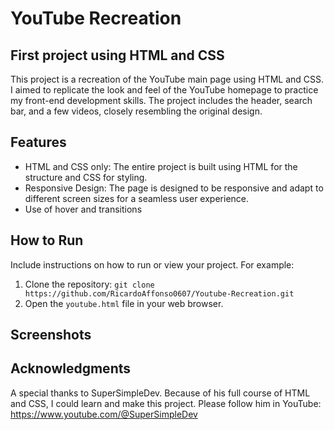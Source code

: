 # YouTube Recreation

## First project using HTML and CSS

This project is a recreation of the YouTube main page using HTML and CSS. I aimed to replicate the look and feel of the YouTube homepage to practice my front-end development skills. The project includes the header, search bar, and a few videos, closely resembling the original design.

## Features

- HTML and CSS only: The entire project is built using HTML for the structure and CSS for styling.
- Responsive Design: The page is designed to be responsive and adapt to different screen sizes for a seamless user experience.
- Use of hover and transitions

## How to Run

Include instructions on how to run or view your project. For example:

1. Clone the repository: `git clone https://github.com/RicardoAffonso0607/Youtube-Recreation.git`
2. Open the `youtube.html` file in your web browser.

## Screenshots

## Acknowledgments

A special thanks to SuperSimpleDev. Because of his full course of HTML and CSS, I could learn and make this project. Please follow him in YouTube: https://www.youtube.com/@SuperSimpleDev
